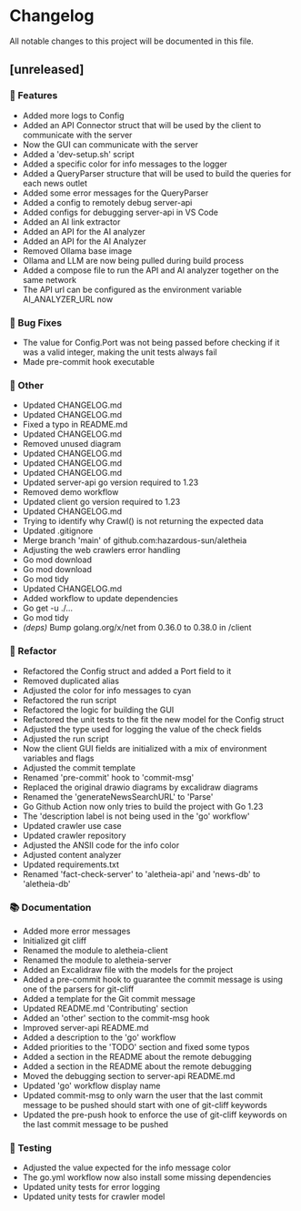 # Changelog

All notable changes to this project will be documented in this file.

## [unreleased]

### 🚀 Features

- Added more logs to Config
- Added an API Connector struct that will be used by the client to communicate with the server
- Now the GUI can communicate with the server
- Added a 'dev-setup.sh' script
- Added a specific color for info messages to the logger
- Added a QueryParser structure that will be used to build the queries for each news outlet
- Added some error messages for the QueryParser
- Added a config to remotely debug server-api
- Added configs for debugging server-api in VS Code
- Added an AI link extractor
- Added an API for the AI analyzer
- Added an API for the AI Analyzer
- Removed Ollama base image
- Ollama and LLM are now being pulled during build process
- Added a compose file to run the API and AI analyzer together on the same network
- The API url can be configured as the environment variable AI_ANALYZER_URL now

### 🐛 Bug Fixes

- The value for Config.Port was not being passed before checking if it was a valid integer, making the unit tests always fail
- Made pre-commit hook executable

### 💼 Other

- Updated CHANGELOG.md
- Updated CHANGELOG.md
- Fixed a typo in README.md
- Updated CHANGELOG.md
- Removed unused diagram
- Updated CHANGELOG.md
- Updated CHANGELOG.md
- Updated CHANGELOG.md
- Updated server-api go version required to 1.23
- Removed demo workflow
- Updated client go version required to 1.23
- Updated CHANGELOG.md
- Trying to identify why Crawl() is not returning the expected data
- Updated .gitignore
- Merge branch 'main' of github.com:hazardous-sun/aletheia
- Adjusting the web crawlers error handling
- Go mod download
- Go mod download
- Go mod tidy
- Updated CHANGELOG.md
- Added workflow to update dependencies
- Go get -u ./...
- Go mod tidy
- *(deps)* Bump golang.org/x/net from 0.36.0 to 0.38.0 in /client

### 🚜 Refactor

- Refactored the Config struct and added a Port field to it
- Removed duplicated alias
- Adjusted the color for info messages to cyan
- Refactored the run script
- Refactored the logic for building the GUI
- Refactored the unit tests to the fit the new model for the Config struct
- Adjusted the type used for logging the value of the check fields
- Adjusted the run script
- Now the client GUI fields are initialized with a mix of environment variables and flags
- Adjusted the commit template
- Renamed 'pre-commit' hook to 'commit-msg'
- Replaced the original drawio diagrams by excalidraw diagrams
- Renamed the 'generateNewsSearchURL' to 'Parse'
- Go Github Action now only tries to build the project with Go 1.23
- The 'description label is not being used in the 'go' workflow'
- Updated crawler use case
- Updated crawler repository
- Adjusted the ANSII code for the info color
- Adjusted content analyzer
- Updated requirements.txt
- Renamed 'fact-check-server' to 'aletheia-api' and 'news-db' to 'aletheia-db'

### 📚 Documentation

- Added more error messages
- Initialized git cliff
- Renamed the module to aletheia-client
- Renamed the module to aletheia-server
- Added an Excalidraw file with the models for the project
- Added a pre-commit hook to guarantee the commit message is using one of the parsers for git-cliff
- Added a template for the Git commit message
- Updated README.md 'Contributing' section
- Added an 'other' section to the commit-msg hook
- Improved server-api README.md
- Added a description to the 'go' workflow
- Added priorities to the 'TODO' section and fixed some typos
- Added a section in the README about the remote debugging
- Added a section in the README about the remote debugging
- Moved the debugging section to server-api README.md
- Updated 'go' workflow display name
- Updated commit-msg to only warn the user that the last commit message to be pushed should start with one of git-cliff keywords
- Updated the pre-push hook to enforce the use of git-cliff keywords on the last commit message to be pushed

### 🧪 Testing

- Adjusted the value expected for the info message color
- The go.yml workflow now also install some missing dependencies
- Updated unity tests for error logging
- Updated unity tests for crawler model

<!-- generated by git-cliff -->
